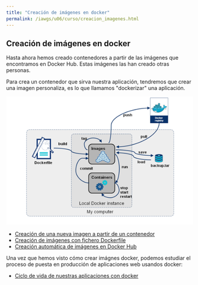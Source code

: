```yaml
---
title: "Creación de imágenes en docker"
permalink: /iawgs/u06/curso/creacion_imagenes.html
---
```


## Creación de imágenes en docker

Hasta ahora hemos creado contenedores a partir de las imágenes que encontramos en Docker Hub. Estas imágenes las han creado otras personas.

Para crea un contenedor que sirva nuestra aplicación, tendremos que crear una imagen personaliza, es lo que llamamos "dockerizar" una aplicación.

![docker](img/build.png)

* [Creación de una nueva imagen a partir de un contenedor](creacion_imagenes_contenedor.html)
* [Creación de imágenes con fichero Dockerfile](creacion_imagenes_dockerfile.html)
* [Creación automática de imágenes en Docker Hub](creacion_imagenes_dockerhub.html)

Una vez que hemos visto cómo crear imágnes docker, podemos estudiar el proceso de puesta en producción de aplicaciones web usandos docker:

* [Ciclo de vida de nuestras aplicaciones con docker](ciclo_vida.html)

